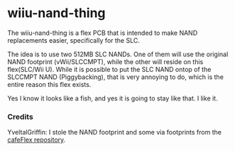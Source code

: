 # wiiu-nand-thing
The wiiu-nand-thing is a flex PCB that is intended to make NAND replacements easier, specifically for the SLC.

The idea is to use two 512MB SLC NANDs. One of them will use the original NAND footprint (vWii/SLCCMPT), while the other will reside on this flex(SLC/Wii U). While it is possible to put the SLC NAND ontop of the SLCCMPT NAND (Piggybacking), that is very annoying to do, which is the entire reason this flex exists.

Yes I know it looks like a fish, and yes it is going to stay like that. I like it.

### Credits
YveltalGriffin: I stole the NAND footprint and some via footprints from the [cafeFlex repository](https://github.com/mackieks/cafeFlex).
